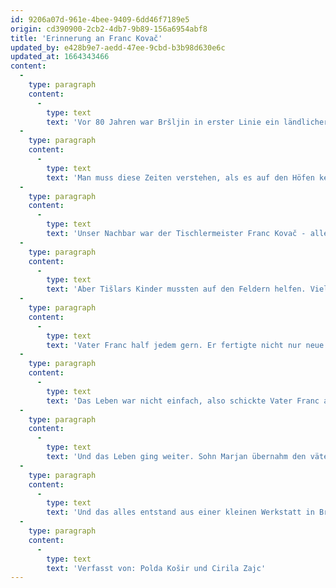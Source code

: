 ```yaml
---
id: 9206a07d-961e-4bee-9409-6dd46f7189e5
origin: cd390900-2cb2-4db7-9b89-156a6954abf8
title: 'Erinnerung an Franc Kovač'
updated_by: e428b9e7-aedd-47ee-9cbd-b3b98d630e6c
updated_at: 1664343466
content:
  -
    type: paragraph
    content:
      -
        type: text
        text: 'Vor 80 Jahren war Bršljin in erster Linie ein ländlicher Teil von Novo mesto. Familien waren größer, weniger als fünf Kinder waren selten. Wir alle arbeiteten schon als kleine Kinder auf den Feldern. In Laze – auf der Dorfweide hinter der Kaserne – hüteten wir gemeinsam das Vieh. Unsere Mütter verkauften ab und zu etwas Milch, damit zu Hause etwas Geld für die Lebensmittel übrig blieb, die zu Hause nicht erzeugt wurden: Salz, Öl, Zucker ... Einige Kinder gingen gerne in die Schule, andere wurden aber mehr oder weniger dazu gezwungen. Unsere Eltern legten uns aber immer ans Herz: „Studiert, studiert, damit ihr nicht arbeiten müsst.“ Sie meinten damit: sich auf dem Feld quälen. „Was man im Kopf hast, das kann dir keiner wegnehmen!“ mussten wir Tag für Tag hören.'
  -
    type: paragraph
    content:
      -
        type: text
        text: 'Man muss diese Zeiten verstehen, als es auf den Höfen keine Maschinen oder Traktoren gab, und alle landwirtschaftlichen Arbeiten manuell mit Handwerkzeugen erledigt wurden: Schaufeln, Hacken, Rechen, Heugabeln. Das war unsere "Hardware"-Ausrüstung!'
  -
    type: paragraph
    content:
      -
        type: text
        text: 'Unser Nachbar war der Tischlermeister Franc Kovač - alle nannten ihn Tišlar (Tischler), der Großvater der heutigen Inhaber des Unternehmens KOVAČ INTERIER, d.o.o. Es gab viele Kinder in der Familie. Der älteste Marjan, dann Pepi, Majda, Franci, Mili und Toni. Auch die Tante lebte mit der Familie, die Schwester von Vater Franc, die das komplette Gegenteil der freundlichen und netten Mutter war. Was sie befahl, war Gesetz! Sogar die Kinder des Dorfes versteckten sich irgendwo, wenn sie auftauchte. Nein, sie war nicht böse, nur die Arbeit kam zuerst, fürs Spielen hatte sie wenig Gefühl. Hingegen war aber ihre Mutter komplett anders. Sie hob nie ihre Stimme. Wenn man versehentlich die Tür des Schuhschranks anstelle der Küchentür öffnete und die Schuhe der gesamten großen Familie herausfielen, ärgerte sie sich nicht über die Kinder, warum sie nicht in die Fächer gestellt wurden. So ein Durcheinander übersah sie einfach.'
  -
    type: paragraph
    content:
      -
        type: text
        text: 'Aber Tišlars Kinder mussten auf den Feldern helfen. Viel Zeit zum Spielen blieb nicht übrig, da auch dem Vater in der Tischlerei geholfen werden musste. Die Werkstatt war aus der Sicht der heutigen Zeit nicht modern ausgestattet. Es gab einen „Tischler-Ponk“ – einen Arbeitstisch, und der Hobel war immer in fleißigen Händen. Die Säge blieb fast nie stehen, und verschiedene Holzteile stapelten sich in der Ecke. Überall lagen unzählige Säge- und Hobelspäne. Und gerade diese Haufen stellten einen Sammelpunkt für die Dorfkinder dar. Wir liefen durch diese Haufen, um für die Kühe einzustreuen und den Ofen zu heizen, und transportierten die Holzreste ab - wiederum als Brennholz. Vater Tišlar hat all dies zugelassen.'
  -
    type: paragraph
    content:
      -
        type: text
        text: 'Vater Franc half jedem gern. Er fertigte nicht nur neue Sachen, sondern reparierte auch kaputte Stühle, abgenutzte Tische, „Küchenanrichten“, Holzbretter, früher anstatt des heutigen Parketts bekannt, die er überall in den Häusern ausgetauscht hat. Was er fertigte, war von guter Qualität, es war nur schwieriger, auf ihn zu warten, da er so viel zu tun hatte. Nur wenige Menschen können sich heute vorstellen, wie schwer es war, ein paar Dinar für ein einfacheres Leben zu verdienen. Es gab keine Förderbänder, nur die Schultern und Hände fleißiger Menschen, die Holz zu Produkten formten.'
  -
    type: paragraph
    content:
      -
        type: text
        text: 'Das Leben war nicht einfach, also schickte Vater Franc alle Kinder zur Schule, mit dem Wunsch, ihren Lebensunterhalt auf einfachere Weise zu verdienen. Einige von ihnen fanden Arbeit in der Fabrik, denn auch die Industrie entwickelte sich in den Orten von Dolenjska. Das spiegelte sich auch schnell in dem heimischen Wohlstand wider. Ich erinnere mich, dass die Familie Kovač das erste Telefon in Bršljin hatte und dass wir zu ihnen gingen, um unsere Schwester in Koper anzurufen, wenn es notwendig war. Das war damals eine tolle Sache.'
  -
    type: paragraph
    content:
      -
        type: text
        text: 'Und das Leben ging weiter. Sohn Marjan übernahm den väterlichen Betrieb, erweiterte und modernisierte ihn. Seine Söhne, Tišlars Enkelkinder Miran und Branko setzen die Tradition ihres Großvaters fort. Wie stolz wäre er auf seine Familie, wenn er heute noch lebte, und den Fortschritt und Erfolg seiner Nachkommen sehen könnte. Die Produkte von Kovač sind nicht nur schön, sondern auch von hoher Qualität - die Samen, die von Großvater Franc Tišlar gepflanzt und gepflegt wurden.'
  -
    type: paragraph
    content:
      -
        type: text
        text: 'Und das alles entstand aus einer kleinen Werkstatt in Bršljin Nummer 21. In dem gleichen Haus, wo einst das Sägemehl für die Kinder so interessant war, ist heute der Gasthof Gedžo.'
  -
    type: paragraph
    content:
      -
        type: text
        text: 'Verfasst von: Polda Košir und Cirila Zajc'
---
```

